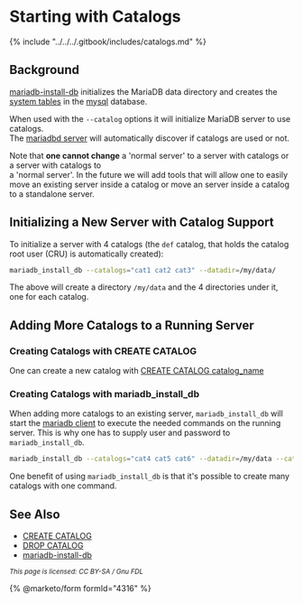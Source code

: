 # Starting with Catalogs

{% include "../../../.gitbook/includes/catalogs.md" %}

## Background

[mariadb-install-db](../../../clients-and-utilities/deployment-tools/mariadb-install-db.md) initializes the MariaDB data directory and creates the [system tables](../../../reference/system-tables/) in the [mysql](../../../reference/system-tables/the-mysql-database-tables/) database.

When used with the `--catalog` options it will initialize MariaDB server to use catalogs.\
The [mariadbd server](../../../server-management/starting-and-stopping-mariadb/mariadbd.md) will automatically discover if catalogs are used or not.

Note that **one cannot change** a 'normal server' to a server with catalogs or a server with catalogs to\
a 'normal server'. In the future we will add tools that will allow one to easily move an existing server inside a catalog or move an server inside a catalog to a standalone server.

## Initializing a New Server with Catalog Support

To initialize a server with 4 catalogs (the `def` catalog, that holds the catalog root user (CRU) is automatically created):

```bash
mariadb_install_db --catalogs="cat1 cat2 cat3" --datadir=/my/data/
```

The above will create a directory `/my/data` and the 4 directories under it, one for each catalog.

## Adding More Catalogs to a Running Server

### Creating Catalogs with CREATE CATALOG

One can create a new catalog with [CREATE CATALOG catalog\_name](create-catalog.md)

### Creating Catalogs with mariadb\_install\_db

When adding more catalogs to an existing server, `mariadb_install_db` will start the [mariadb client](../../../clients-and-utilities/mariadb-client/mariadb-command-line-client.md) to execute the needed commands on the running server. This is why one has to supply user and password to `mariadb_install_db`.

```bash
mariadb_install_db --catalogs="cat4 cat5 cat6" --datadir=/my/data --catalog-user=monty --catalog-password
```

One benefit of using `mariadb_install_db` is that it's possible to create many catalogs with one command.

## See Also

* [CREATE CATALOG](create-catalog.md)
* [DROP CATALOG](drop-catalog.md)
* [mariadb-install-db](../../../clients-and-utilities/deployment-tools/mariadb-install-db.md)

<sub>_This page is licensed: CC BY-SA / Gnu FDL_</sub>

{% @marketo/form formId="4316" %}
